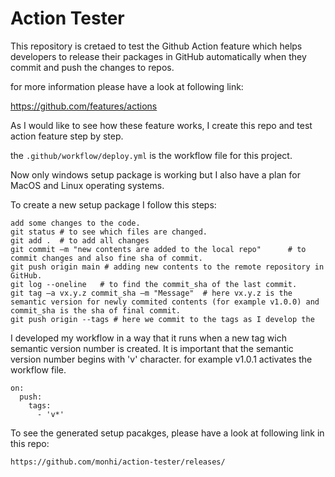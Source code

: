 # Action Tester
This repository is cretaed to test the Github Action feature which helps developers to release their packages in GitHub automatically when they commit and push the changes to repos.

for more information please have a look at following link:

https://github.com/features/actions

As I would like to see how these feature works, I create this repo and test action feature step by step.

the `.github/workflow/deploy.yml` is the workflow file for this project.

Now only windows setup package is working but I also have a plan for MacOS and Linux operating systems.

To create a new setup package I follow this steps:
```
add some changes to the code.
git status # to see which files are changed.
git add .  # to add all changes 
git commit –m "new contents are added to the local repo"      # to commit changes and also fine sha of commit.
git push origin main # adding new contents to the remote repository in GitHub.
git log --oneline   # to find the commit_sha of the last commit.
git tag –a vx.y.z commit_sha –m "Message"  # here vx.y.z is the semantic version for newly commited contents (for example v1.0.0) and commit_sha is the sha of final commit.
git push origin --tags # here we commit to the tags as I develop the 
```
I developed my workflow in a way that it runs when a new tag wich semantic version number is created.
It is important that the semantic version number begins with 'v' character. for example v1.0.1 activates the workflow file.
```
on:
  push:
    tags:
      - 'v*'
```
To see the generated setup pacakges, please have a look at following link in this repo:
```
https://github.com/monhi/action-tester/releases/
```



